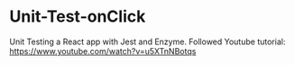 # Unit-Test-onClick
Unit Testing a React app with Jest and Enzyme.
Followed Youtube tutorial: https://www.youtube.com/watch?v=u5XTnNBotqs
